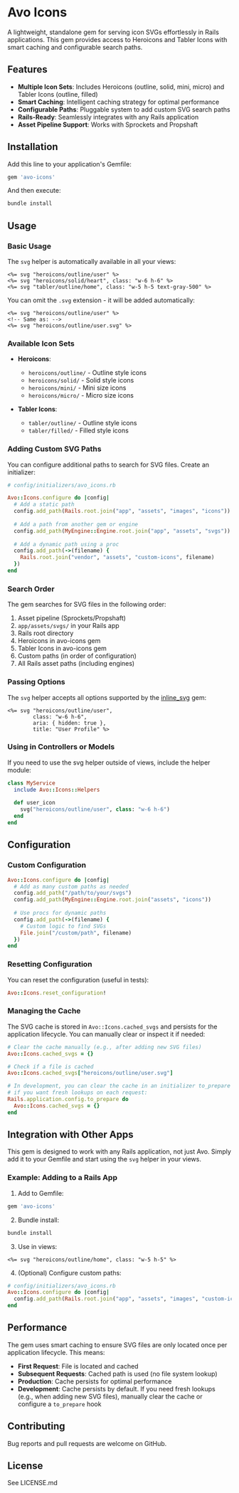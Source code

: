 # Avo Icons

A lightweight, standalone gem for serving icon SVGs effortlessly in Rails applications. This gem provides access to Heroicons and Tabler Icons with smart caching and configurable search paths.

## Features

- **Multiple Icon Sets**: Includes Heroicons (outline, solid, mini, micro) and Tabler Icons (outline, filled)
- **Smart Caching**: Intelligent caching strategy for optimal performance
- **Configurable Paths**: Pluggable system to add custom SVG search paths
- **Rails-Ready**: Seamlessly integrates with any Rails application
- **Asset Pipeline Support**: Works with Sprockets and Propshaft

## Installation

Add this line to your application's Gemfile:

```ruby
gem 'avo-icons'
```

And then execute:

```bash
bundle install
```

## Usage

### Basic Usage

The `svg` helper is automatically available in all your views:

```erb
<%= svg "heroicons/outline/user" %>
<%= svg "heroicons/solid/heart", class: "w-6 h-6" %>
<%= svg "tabler/outline/home", class: "w-5 h-5 text-gray-500" %>
```

You can omit the `.svg` extension - it will be added automatically:

```erb
<%= svg "heroicons/outline/user" %>
<!-- Same as: -->
<%= svg "heroicons/outline/user.svg" %>
```

### Available Icon Sets

- **Heroicons**:
  - `heroicons/outline/` - Outline style icons
  - `heroicons/solid/` - Solid style icons
  - `heroicons/mini/` - Mini size icons
  - `heroicons/micro/` - Micro size icons

- **Tabler Icons**:
  - `tabler/outline/` - Outline style icons
  - `tabler/filled/` - Filled style icons

### Adding Custom SVG Paths

You can configure additional paths to search for SVG files. Create an initializer:

```ruby
# config/initializers/avo_icons.rb

Avo::Icons.configure do |config|
  # Add a static path
  config.add_path(Rails.root.join("app", "assets", "images", "icons"))
  
  # Add a path from another gem or engine
  config.add_path(MyEngine::Engine.root.join("app", "assets", "svgs"))
  
  # Add a dynamic path using a proc
  config.add_path(->(filename) { 
    Rails.root.join("vendor", "assets", "custom-icons", filename) 
  })
end
```

### Search Order

The gem searches for SVG files in the following order:

1. Asset pipeline (Sprockets/Propshaft)
2. `app/assets/svgs/` in your Rails app
3. Rails root directory
4. Heroicons in avo-icons gem
5. Tabler Icons in avo-icons gem
6. Custom paths (in order of configuration)
7. All Rails asset paths (including engines)

### Passing Options

The `svg` helper accepts all options supported by the [inline_svg](https://github.com/jamesmartin/inline_svg) gem:

```erb
<%= svg "heroicons/outline/user", 
        class: "w-6 h-6", 
        aria: { hidden: true },
        title: "User Profile" %>
```

### Using in Controllers or Models

If you need to use the svg helper outside of views, include the helper module:

```ruby
class MyService
  include Avo::Icons::Helpers
  
  def user_icon
    svg("heroicons/outline/user", class: "w-6 h-6")
  end
end
```

## Configuration

### Custom Configuration

```ruby
Avo::Icons.configure do |config|
  # Add as many custom paths as needed
  config.add_path("/path/to/your/svgs")
  config.add_path(MyEngine::Engine.root.join("assets", "icons"))
  
  # Use procs for dynamic paths
  config.add_path(->(filename) { 
    # Custom logic to find SVGs
    File.join("/custom/path", filename)
  })
end
```

### Resetting Configuration

You can reset the configuration (useful in tests):

```ruby
Avo::Icons.reset_configuration!
```

### Managing the Cache

The SVG cache is stored in `Avo::Icons.cached_svgs` and persists for the application lifecycle. You can manually clear or inspect it if needed:

```ruby
# Clear the cache manually (e.g., after adding new SVG files)
Avo::Icons.cached_svgs = {}

# Check if a file is cached
Avo::Icons.cached_svgs["heroicons/outline/user.svg"]

# In development, you can clear the cache in an initializer to_prepare block
# if you want fresh lookups on each request:
Rails.application.config.to_prepare do
  Avo::Icons.cached_svgs = {}
end
```

## Integration with Other Apps

This gem is designed to work with any Rails application, not just Avo. Simply add it to your Gemfile and start using the `svg` helper in your views.

### Example: Adding to a Rails App

1. Add to Gemfile:
```ruby
gem 'avo-icons'
```

2. Bundle install:
```bash
bundle install
```

3. Use in views:
```erb
<%= svg "heroicons/outline/home", class: "w-5 h-5" %>
```

4. (Optional) Configure custom paths:
```ruby
# config/initializers/avo_icons.rb
Avo::Icons.configure do |config|
  config.add_path(Rails.root.join("app", "assets", "images", "custom-icons"))
end
```

## Performance

The gem uses smart caching to ensure SVG files are only located once per application lifecycle. This means:

- **First Request**: File is located and cached
- **Subsequent Requests**: Cached path is used (no file system lookup)
- **Production**: Cache persists for optimal performance
- **Development**: Cache persists by default. If you need fresh lookups (e.g., when adding new SVG files), manually clear the cache or configure a `to_prepare` hook

## Contributing

Bug reports and pull requests are welcome on GitHub.

## License

See LICENSE.md
